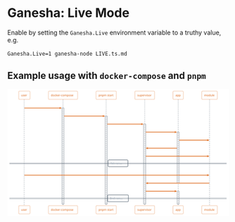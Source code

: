 # Ganesha: Live Mode

Enable by setting the `Ganesha.Live` environment variable
to a truthy value, e.g.

```sh
Ganesha.Live=1 ganesha-node LIVE.ts.md
```

## Example usage with `docker-compose` and `pnpm`

![](./mahout.svg)
